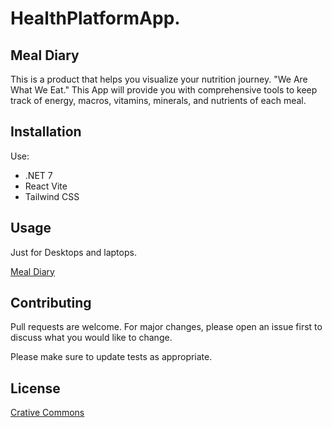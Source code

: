 # HealthPlatformApp.

## Meal Diary

This is a product that helps you visualize your nutrition journey.
 "We Are What We Eat."
This App will provide you with comprehensive tools to keep track of
energy, macros, vitamins, minerals, and nutrients of each meal.

## Installation

Use:
* .NET 7
* React Vite
* Tailwind CSS

## Usage

Just for Desktops and laptops.

[Meal Diary](https://meal-diary.azurewebsites.net/)

## Contributing

Pull requests are welcome. For major changes, please open an issue first
to discuss what you would like to change.

Please make sure to update tests as appropriate.

## License

[Crative Commons](https://github.com/HealthPlatformMadeEasy/HealthPlatformApp/blob/main/LICENSE)
